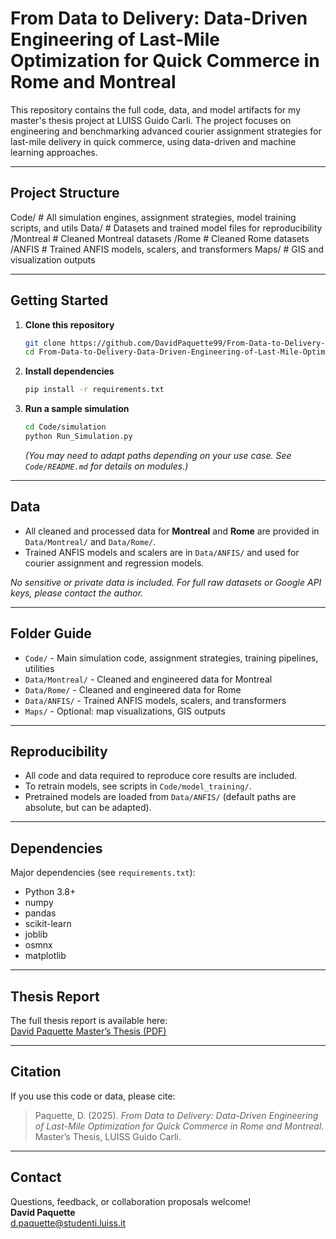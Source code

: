 # From Data to Delivery: Data-Driven Engineering of Last-Mile Optimization for Quick Commerce in Rome and Montreal

This repository contains the full code, data, and model artifacts for my master's thesis project at LUISS Guido Carli. The project focuses on engineering and benchmarking advanced courier assignment strategies for last-mile delivery in quick commerce, using data-driven and machine learning approaches.

---

## Project Structure

Code/ # All simulation engines, assignment strategies, model training scripts, and utils
Data/ # Datasets and trained model files for reproducibility
/Montreal # Cleaned Montreal datasets
/Rome # Cleaned Rome datasets
/ANFIS # Trained ANFIS models, scalers, and transformers
Maps/ # GIS and visualization outputs


---

## Getting Started

1. **Clone this repository**
    ```bash
    git clone https://github.com/DavidPaquette99/From-Data-to-Delivery-Data-Driven-Engineering-of-Last-Mile-Optimization-for-Quick-Commerce-in-Rome-.git
    cd From-Data-to-Delivery-Data-Driven-Engineering-of-Last-Mile-Optimization-for-Quick-Commerce-in-Rome-
    ```

2. **Install dependencies**
    ```bash
    pip install -r requirements.txt
    ```

3. **Run a sample simulation**
    ```bash
    cd Code/simulation
    python Run_Simulation.py
    ```
    *(You may need to adapt paths depending on your use case. See `Code/README.md` for details on modules.)*

---

## Data

- All cleaned and processed data for **Montreal** and **Rome** are provided in `Data/Montreal/` and `Data/Rome/`.
- Trained ANFIS models and scalers are in `Data/ANFIS/` and used for courier assignment and regression models.

*No sensitive or private data is included. For full raw datasets or Google API keys, please contact the author.*

---

## Folder Guide

- `Code/` - Main simulation code, assignment strategies, training pipelines, utilities
- `Data/Montreal/` - Cleaned and engineered data for Montreal
- `Data/Rome/` - Cleaned and engineered data for Rome
- `Data/ANFIS/` - Trained ANFIS models, scalers, and transformers
- `Maps/` - Optional: map visualizations, GIS outputs

---

## Reproducibility

- All code and data required to reproduce core results are included.
- To retrain models, see scripts in `Code/model_training/`.
- Pretrained models are loaded from `Data/ANFIS/` (default paths are absolute, but can be adapted).

---

## Dependencies

Major dependencies (see `requirements.txt`):
- Python 3.8+
- numpy
- pandas
- scikit-learn
- joblib
- osmnx
- matplotlib

---

## Thesis Report

The full thesis report is available here:  
[David Paquette Master’s Thesis (PDF)](./David_Paquette_789331_Thesis.pdf)


---

## Citation

If you use this code or data, please cite:

> Paquette, D. (2025). *From Data to Delivery: Data-Driven Engineering of Last-Mile Optimization for Quick Commerce in Rome and Montreal*. Master’s Thesis, LUISS Guido Carli.

---

## Contact

Questions, feedback, or collaboration proposals welcome!  
**David Paquette**  
d.paquette@studenti.luiss.it

